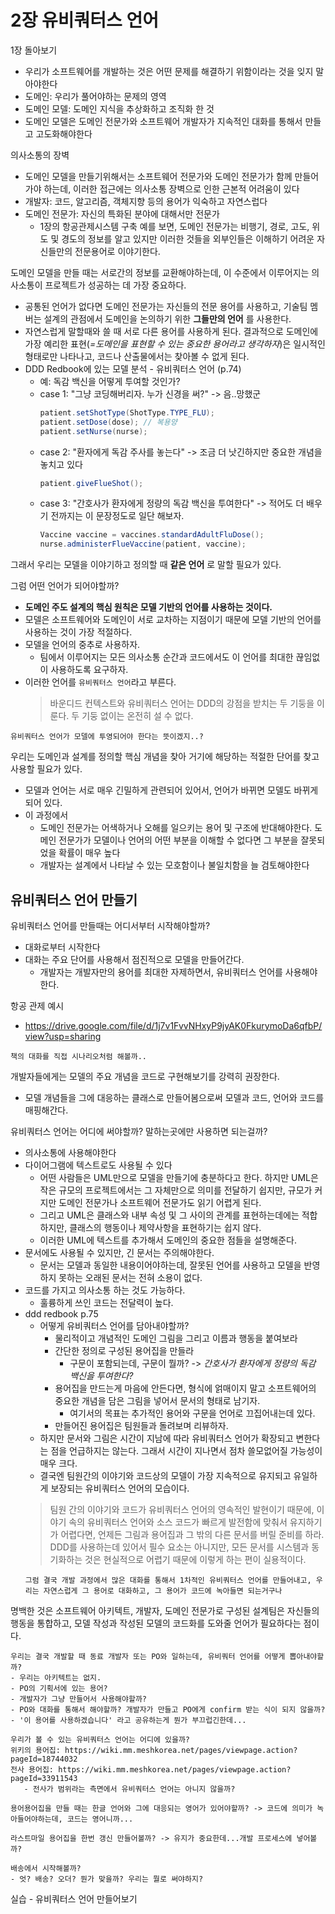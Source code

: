 # 2장 유비쿼터스 언어
1장 돌아보기
- 우리가 소프트웨어를 개발하는 것은 어떤 문제를 해결하기 위함이라는 것을 잊지 말아야한다
- 도메인: 우리가 풀어야하는 문제의 영역
- 도메인 모델: 도메인 지식을 추상화하고 조직화 한 것
- 도메인 모델은 도메인 전문가와 소프트웨어 개발자가 지속적인 대화를 통해서 만들고 고도화해야한다

의사소통의 장벽
- 도메인 모델을 만들기위해서는 소프트웨어 전문가와 도메인 전문가가 함께 만들어가야 하는데, 이러한 접근에는 의사소통 장벽으로 인한 근본적 어려움이 있다
- 개발자: 코드, 알고리즘, 객체지향 등의 용어가 익숙하고 자연스럽다
- 도메인 전문가: 자신의 특화된 분야에 대해서만 전문가
   - 1장의 항공관제시스템 구축 예를 보면, 도메인 전문가는 비행기, 경로, 고도, 위도 및 경도의 정보를 알고 있지만 이러한 것들을 외부인들은 이해하기 어려운 자신들만의 전문용어로 이야기한다. 

도메인 모델을 만들 때는 서로간의 정보를 교환해야하는데, 이 수준에서 이루어지는 의사소통이 프로젝트가 성공하는 데 가장 중요하다.
- 공통된 언어가 없다면 도메인 전문가는 자신들의 전문 용어를 사용하고, 기술팀 멤버는 설계의 관점에서 도메인을 논의하기 위한 __그들만의 언어__ 를 사용한다.
- 자연스럽게 말할때와 쓸 때 서로 다른 용어를 사용하게 된다. 결과적으로 도메인에 가장 예리한 표현(_=도메인을 표현할 수 있는 중요한 용어라고 생각하자_)은 일시적인 형태로만 나타나고, 코드나 산출물에서는 찾아볼 수 없게 된다. 
- DDD Redbook에 있는 모델 분석 - 유비쿼터스 언어 (p.74)
   - 예: 독감 백신을 어떻게 투여할 것인가?
   - case 1: "그냥 코딩해버리자. 누가 신경을 써?" -> 음..망했군
      ```java
      patient.setShotType(ShotType.TYPE_FLU);
      patient.setDose(dose); // 복용양
      patient.setNurse(nurse);
      ```
   - case 2: "환자에게 독감 주사를 놓는다" -> 조금 더 낫긴하지만 중요한 개념을 놓치고 있다
      ```java
      patient.giveFlueShot();
      ```
   - case 3: "간호사가 환자에게 정량의 독감 백신을 투여한다" -> 적어도 더 배우기 전까지는 이 문장정도로 일단 해보자.
      ```java
      Vaccine vaccine = vaccines.standardAdultFluDose();
      nurse.administerFlueVaccine(patient, vaccine);
      ```

그래서 우리는 모델을 이야기하고 정의할 때 __같은 언어__ 로 말할 필요가 있다. 

그럼 어떤 언어가 되어야할까?
- __도메인 주도 설계의 핵심 원칙은 모델 기반의 언어를 사용하는 것이다.__
- 모델은 소프트웨어와 도메인이 서로 교차하는 지점이기 때문에 모델 기반의 언어를 사용하는 것이 가장 적절하다. 
- 모델을 언어의 중추로 사용하자. 
   - 팀에서 이루어지는 모든 의사소통 순간과 코드에서도 이 언어를 최대한 끊임없이 사용하도록 요구하자.
- 이러한 언어를 `유비쿼터스 언어`라고 부른다. 
   >바운디드 컨텍스트와 유비쿼터스 언어는 DDD의 강점을 받치는 두 기둥을 이룬다. 두 기둥 없이는 온전히 설 수 없다. 
```
유비쿼터스 언어가 모델에 투영되어야 한다는 뜻이겠지..?
```

우리는 도메인과 설계를 정의할 핵심 개념을 찾아 거기에 해당하는 적절한 단어를 찾고 사용할 필요가 있다. 
- 모델과 언어는 서로 매우 긴밀하게 관련되어 있어서, 언어가 바뀌면 모델도 바뀌게 되어 있다.
- 이 과정에서
   - 도메인 전문가는 어색하거나 오해를 일으키는 용어 및 구조에 반대해야한다. 도메인 전문가가 모델이나 언어의 어떤 부분을 이해할 수 없다면 그 부분을 잘못되었을 확률이 매우 높다
   - 개발자는 설계에서 나타날 수 있는 모호함이나 불일치함을 늘 검토해야한다


## 유비쿼터스 언어 만들기
유비쿼터스 언어를 만들때는 어디서부터 시작해야할까?
- 대화로부터 시작한다
- 대화는 주요 단어를 사용해서 점진적으로 모델을 만들어간다.
   - 개발자는 개발자만의 용어를 최대한 자제하면서, 유비쿼터스 언어를 사용해야한다. 

항공 관제 예시
- https://drive.google.com/file/d/1j7v1FvvNHxyP9jyAK0FkurymoDa6qfbP/view?usp=sharing
```
책의 대화를 직접 시나리오처럼 해볼까..
```

개발자들에게는 모델의 주요 개념을 코드로 구현해보기를 강력히 권장한다.
- 모델 개념들을 그에 대응하는 클래스로 만들어봄으로써 모델과 코드, 언어와 코드를 매핑해간다. 

유비쿼터스 언어는 어디에 써야할까? 말하는곳에만 사용하면 되는걸까?
- 의사소통에 사용해야한다
- 다이어그램에 텍스트로도 사용될 수 있다
   - 어떤 사람들은 UML만으로 모델을 만들기에 충분하다고 한다. 하지만 UML은 작은 규모의 프로젝트에서는 그 자체만으로 의미를 전달하기 쉽지만, 규모가 커지만 도메인 전문가나 소프트웨어 전문가도 읽기 어렵게 된다. 
   - 그리고 UML은 클래스와 내부 속성 및 그 사이의 관계를 표현하는데에는 적합하지만, 클래스의 행동이나 제약사항을 표현하기는 쉽지 않다. 
   - 이러한 UML에 텍스트를 추가해서 도메인의 중요한 점들을 설명해준다.
- 문서에도 사용될 수 있지만, 긴 문서는 주의해야한다.
   - 문서는 모델과 동일한 내용이어야하는데, 잘못된 언어를 사용하고 모델을 반영하지 못하는 오래된 문서는 전혀 소용이 없다. 
- 코드를 가지고 의사소통 하는 것도 가능하다. 
   - 훌륭하게 쓰인 코드는 전달력이 높다. 
- ddd redbook p.75
   - 어떻게 유비쿼터스 언어를 담아내야할까?
      - 물리적이고 개념적인 도메인 그림을 그리고 이름과 행동을 붙여보라
      - 간단한 정의로 구성된 용어집을 만들라
         - 구문이 포함되는데, 구문이 뭘까? -> _간호사가 환자에게 정량의 독감 백신을 투여한다?_
      - 용어집을 만드는게 마음에 안든다면, 형식에 얽매이지 말고 소프트웨어의 중요한 개념을 담은 그림을 넣어서 문서의 형태로 남기자.
         - 여기서의 목표는 추가적인 용어와 구문을 언어로 끄집어내는데 있다. 
      - 만들어진 용어집은 팀원들과 돌려보며 리뷰하자. 
   - 하지만 문서와 그림은 시간이 지남에 따라 유비쿼터스 언어가 확장되고 변한다는 점을 언급하지는 않는다. 그래서 시간이 지나면서 점차 쓸모없어질 가능성이 매우 크다. 
   - 결국엔 팀원간의 이야기와 코드상의 모델이 가장 지속적으로 유지되고 유일하게 보장되는 유비쿼터스 언어의 모습이다.
   > 팀원 간의 이야기와 코드가 유비쿼터스 언어의 영속적인 발현이기 때문에, 이야기 속의 유비쿼터스 언어와 소스 코드가 빠르게 발전함에 맞춰서 유지하기가 어렵다면, 언제든 그림과 용어집과 그 밖의 다른 문서를 버릴 준비를 하라. DDD를 사용하는데 있어서 필수 요소는 아니지만, 모든 문서를 시스템과 동기화하는 것은 현실적으로 어렵기 때문에 이렇게 하는 편이 실용적이다. 
   ```
   그럼 결국 개발 과정에서 많은 대화를 통해서 1차적인 유비쿼터스 언어를 만들어내고, 우리는 자연스럽게 그 용어로 대화하고, 그 용어가 코드에 녹아들면 되는거구나
   ```
   

명백한 것은 소프트웨어 아키텍트, 개발자, 도메인 전문가로 구성된 설계팀은 자신들의 행동을 통합하고, 모델 작성과 작성된 모델의 코드화를 도와줄 언어가 필요하다는 점이다. 


```
우리는 결국 개발할 때 동료 개발자 또는 PO와 일하는데, 유비쿼터 언어를 어떻게 뽑아내야할까?
- 우리는 아키텍트는 없지.
- PO의 기획서에 있는 용어?
- 개발자가 그냥 만들어서 사용해야할까?
- PO와 대화를 통해서 해야할까? 개발자가 만들고 PO에게 confirm 받는 식이 되지 않을까? 
- '이 용어를 사용하겠습니다' 라고 공유하는게 뭔가 부끄럽긴한데...

우리가 볼 수 있는 유비쿼터스 언어는 어디에 있을까?
위키의 용어집: https://wiki.mm.meshkorea.net/pages/viewpage.action?pageId=18744032
전사 용어집: https://wiki.mm.meshkorea.net/pages/viewpage.action?pageId=33911543
   - 전사가 범위라는 측면에서 유비쿼터스 언어는 아니지 않을까?

용어용어집을 만들 때는 한글 언어와 그에 대응되는 영어가 있어야할까? -> 코드에 의미가 녹아들어야하는데, 코드는 영어니까...

라스트마일 용어집을 한번 갱신 만들어볼까? -> 유지가 중요한데...개발 프로세스에 넣어볼까?

배송에서 시작해볼까?
- 엇? 배송? 오더? 뭔가 맞을까? 우리는 뭘로 써야하지? 
```

실습 - 유비쿼터스 언어 만들어보기
